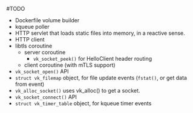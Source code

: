 #TODO

- Dockerfile volume builder
- kqueue poller
- HTTP servlet that loads static files into memory, in a reactive sense.
- HTTP client
- libtls coroutine
  - server coroutine
    - `vk_socket_peek()` for HelloClient header routing
  - client coroutine (with mTLS support)
- `vk_socket_open()` API
- `struct vk_filemap` object, for file update events (`fstat()`, or get data from event) 
- `vk_alloc_socket()` uses vk_alloc() to get a socket.
- `vk_socket_connect()` API
- `struct vk_timer_table` object, for kqueue timer events

